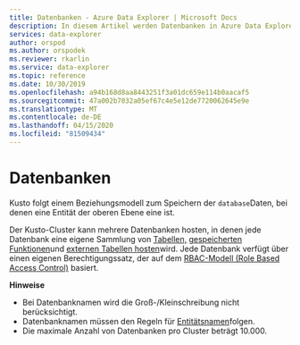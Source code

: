 ```yaml
---
title: Datenbanken - Azure Data Explorer | Microsoft Docs
description: In diesem Artikel werden Datenbanken in Azure Data Explorer beschrieben.
services: data-explorer
author: orspod
ms.author: orspodek
ms.reviewer: rkarlin
ms.service: data-explorer
ms.topic: reference
ms.date: 10/30/2019
ms.openlocfilehash: a94b168d8aa8443251f3a01dc659e114b0aacaf5
ms.sourcegitcommit: 47a002b7032a05ef67c4e5e12de7720062645e9e
ms.translationtype: MT
ms.contentlocale: de-DE
ms.lasthandoff: 04/15/2020
ms.locfileid: "81509434"
---
```

# <a name="databases"></a>Datenbanken

Kusto folgt einem Beziehungsmodell zum Speichern der `database`Daten, bei denen eine Entität der oberen Ebene eine ist. 

Der Kusto-Cluster kann mehrere Datenbanken hosten, in denen jede Datenbank eine eigene Sammlung von [Tabellen,](tables.md) [gespeicherten Funktionen](stored-functions.md)und [externen Tabellen hosten](externaltables.md)wird.
Jede Datenbank verfügt über einen eigenen Berechtigungssatz, der auf dem [RBAC-Modell (Role Based Access Control)](../../management/access-control/index.md) basiert.

**Hinweise**  

* Bei Datenbanknamen wird die Groß-/Kleinschreibung nicht berücksichtigt.
* Datenbanknamen müssen den Regeln für [Entitätsnamen](./entity-names.md)folgen.
* Die maximale Anzahl von Datenbanken pro Cluster beträgt 10.000.